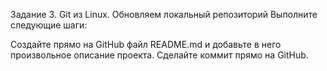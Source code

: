 Задание 3. Git из Linux. Обновляем локальный репозиторий
Выполните следующие шаги:

Создайте прямо на GitHub файл 
README.md
 и добавьте в него произвольное описание проекта. Сделайте коммит прямо на GitHub.
